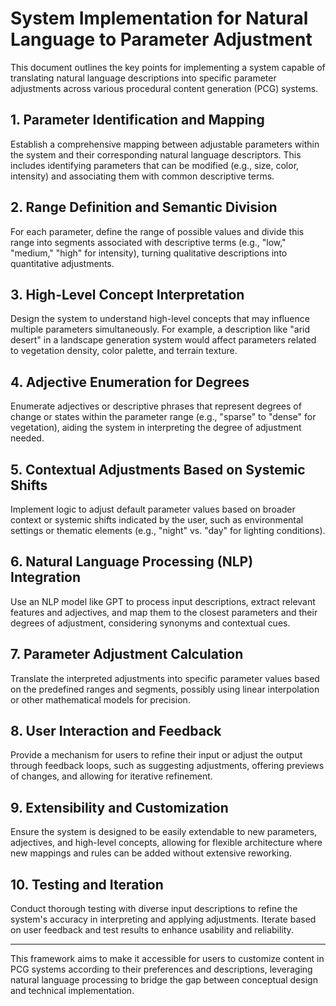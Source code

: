 
# System Implementation for Natural Language to Parameter Adjustment

This document outlines the key points for implementing a system capable of translating natural language descriptions into specific parameter adjustments across various procedural content generation (PCG) systems.

## 1. Parameter Identification and Mapping
Establish a comprehensive mapping between adjustable parameters within the system and their corresponding natural language descriptors. This includes identifying parameters that can be modified (e.g., size, color, intensity) and associating them with common descriptive terms.

## 2. Range Definition and Semantic Division
For each parameter, define the range of possible values and divide this range into segments associated with descriptive terms (e.g., "low," "medium," "high" for intensity), turning qualitative descriptions into quantitative adjustments.

## 3. High-Level Concept Interpretation
Design the system to understand high-level concepts that may influence multiple parameters simultaneously. For example, a description like "arid desert" in a landscape generation system would affect parameters related to vegetation density, color palette, and terrain texture.

## 4. Adjective Enumeration for Degrees
Enumerate adjectives or descriptive phrases that represent degrees of change or states within the parameter range (e.g., "sparse" to "dense" for vegetation), aiding the system in interpreting the degree of adjustment needed.

## 5. Contextual Adjustments Based on Systemic Shifts
Implement logic to adjust default parameter values based on broader context or systemic shifts indicated by the user, such as environmental settings or thematic elements (e.g., "night" vs. "day" for lighting conditions).

## 6. Natural Language Processing (NLP) Integration
Use an NLP model like GPT to process input descriptions, extract relevant features and adjectives, and map them to the closest parameters and their degrees of adjustment, considering synonyms and contextual cues.

## 7. Parameter Adjustment Calculation
Translate the interpreted adjustments into specific parameter values based on the predefined ranges and segments, possibly using linear interpolation or other mathematical models for precision.

## 8. User Interaction and Feedback
Provide a mechanism for users to refine their input or adjust the output through feedback loops, such as suggesting adjustments, offering previews of changes, and allowing for iterative refinement.

## 9. Extensibility and Customization
Ensure the system is designed to be easily extendable to new parameters, adjectives, and high-level concepts, allowing for flexible architecture where new mappings and rules can be added without extensive reworking.

## 10. Testing and Iteration
Conduct thorough testing with diverse input descriptions to refine the system's accuracy in interpreting and applying adjustments. Iterate based on user feedback and test results to enhance usability and reliability.

---

This framework aims to make it accessible for users to customize content in PCG systems according to their preferences and descriptions, leveraging natural language processing to bridge the gap between conceptual design and technical implementation.
